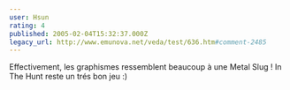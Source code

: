 ```yaml
---
user: Hsun
rating: 4
published: 2005-02-04T15:32:37.000Z
legacy_url: http://www.emunova.net/veda/test/636.htm#comment-2485
---
```

Effectivement, les graphismes ressemblent beaucoup à une Metal Slug ! In The Hunt reste un trés bon jeu :)